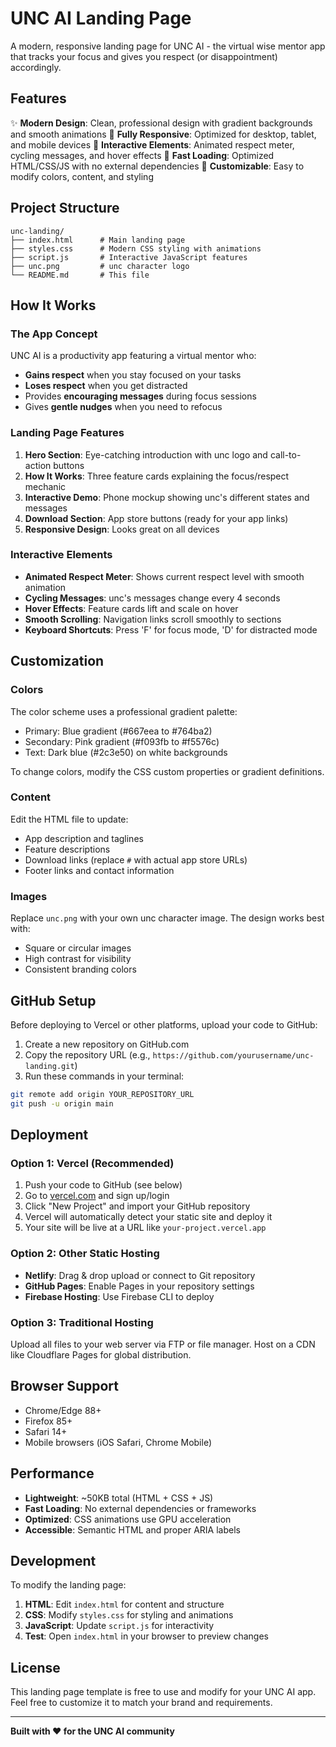 # UNC AI Landing Page

A modern, responsive landing page for UNC AI - the virtual wise mentor app that tracks your focus and gives you respect (or disappointment) accordingly.

## Features

✨ **Modern Design**: Clean, professional design with gradient backgrounds and smooth animations
📱 **Fully Responsive**: Optimized for desktop, tablet, and mobile devices
🎯 **Interactive Elements**: Animated respect meter, cycling messages, and hover effects
🚀 **Fast Loading**: Optimized HTML/CSS/JS with no external dependencies
🎨 **Customizable**: Easy to modify colors, content, and styling

## Project Structure

```
unc-landing/
├── index.html      # Main landing page
├── styles.css      # Modern CSS styling with animations
├── script.js       # Interactive JavaScript features
├── unc.png         # unc character logo
└── README.md       # This file
```

## How It Works

### The App Concept
UNC AI is a productivity app featuring a virtual mentor who:
- **Gains respect** when you stay focused on your tasks
- **Loses respect** when you get distracted
- Provides **encouraging messages** during focus sessions
- Gives **gentle nudges** when you need to refocus

### Landing Page Features

1. **Hero Section**: Eye-catching introduction with unc logo and call-to-action buttons
2. **How It Works**: Three feature cards explaining the focus/respect mechanic
3. **Interactive Demo**: Phone mockup showing unc's different states and messages
4. **Download Section**: App store buttons (ready for your app links)
5. **Responsive Design**: Looks great on all devices

### Interactive Elements

- **Animated Respect Meter**: Shows current respect level with smooth animation
- **Cycling Messages**: unc's messages change every 4 seconds
- **Hover Effects**: Feature cards lift and scale on hover
- **Smooth Scrolling**: Navigation links scroll smoothly to sections
- **Keyboard Shortcuts**: Press 'F' for focus mode, 'D' for distracted mode

## Customization

### Colors
The color scheme uses a professional gradient palette:
- Primary: Blue gradient (#667eea to #764ba2)
- Secondary: Pink gradient (#f093fb to #f5576c)
- Text: Dark blue (#2c3e50) on white backgrounds

To change colors, modify the CSS custom properties or gradient definitions.

### Content
Edit the HTML file to update:
- App description and taglines
- Feature descriptions
- Download links (replace `#` with actual app store URLs)
- Footer links and contact information

### Images
Replace `unc.png` with your own unc character image. The design works best with:
- Square or circular images
- High contrast for visibility
- Consistent branding colors

## GitHub Setup

Before deploying to Vercel or other platforms, upload your code to GitHub:

1. Create a new repository on GitHub.com
2. Copy the repository URL (e.g., `https://github.com/yourusername/unc-landing.git`)
3. Run these commands in your terminal:
```bash
git remote add origin YOUR_REPOSITORY_URL
git push -u origin main
```

## Deployment

### Option 1: Vercel (Recommended)
1. Push your code to GitHub (see below)
2. Go to [vercel.com](https://vercel.com) and sign up/login
3. Click "New Project" and import your GitHub repository
4. Vercel will automatically detect your static site and deploy it
5. Your site will be live at a URL like `your-project.vercel.app`

### Option 2: Other Static Hosting
- **Netlify**: Drag & drop upload or connect to Git repository
- **GitHub Pages**: Enable Pages in your repository settings
- **Firebase Hosting**: Use Firebase CLI to deploy

### Option 3: Traditional Hosting
Upload all files to your web server via FTP or file manager.
Host on a CDN like Cloudflare Pages for global distribution.

## Browser Support

- Chrome/Edge 88+
- Firefox 85+
- Safari 14+
- Mobile browsers (iOS Safari, Chrome Mobile)

## Performance

- **Lightweight**: ~50KB total (HTML + CSS + JS)
- **Fast Loading**: No external dependencies or frameworks
- **Optimized**: CSS animations use GPU acceleration
- **Accessible**: Semantic HTML and proper ARIA labels

## Development

To modify the landing page:

1. **HTML**: Edit `index.html` for content and structure
2. **CSS**: Modify `styles.css` for styling and animations
3. **JavaScript**: Update `script.js` for interactivity
4. **Test**: Open `index.html` in your browser to preview changes

## License

This landing page template is free to use and modify for your UNC AI app. Feel free to customize it to match your brand and requirements.

---

**Built with ❤️ for the UNC AI community**
